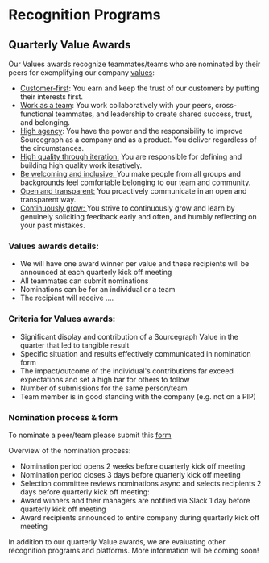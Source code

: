 # Recognition Programs
## Quarterly Value Awards 
Our Values awards recognize teammates/teams who are nominated by their peers for exemplifying our company [values](https://handbook.sourcegraph.com/company-info-and-process/values/#values-in-detail):

* [Customer-first](https://handbook.sourcegraph.com/company-info-and-process/values/#customer-first): You earn and keep the trust of our customers by putting their interests first.
* [Work as a team](https://handbook.sourcegraph.com/company-info-and-process/values/#work-as-a-team): You work collaboratively with your peers, cross-functional teammates, and leadership to create shared success, trust, and belonging.
* [High agency](https://handbook.sourcegraph.com/company-info-and-process/values/#high-agency): You have the power and the responsibility to improve Sourcegraph as a company and as a product. You deliver regardless of the circumstances.
* [High quality through iteration:](https://handbook.sourcegraph.com/company-info-and-process/values/#high-quality-through-iteration) You are responsible for defining and building high quality work iteratively.
* [Be welcoming and inclusive: ](https://handbook.sourcegraph.com/company-info-and-process/values/#be-welcoming-and-inclusive)You make people from all groups and backgrounds feel comfortable belonging to our team and community.
* [Open and transparent:](https://handbook.sourcegraph.com/company-info-and-process/values/#open-and-transparent) You proactively communicate in an open and transparent way.
* [Continuously grow: ](https://handbook.sourcegraph.com/company-info-and-process/values/#continuously-grow)You strive to continuously grow and learn by genuinely soliciting feedback early and often, and humbly reflecting on your past mistakes.

### Values awards details:
* We will have one award winner per value and these recipients will be announced at each quarterly kick off meeting 
* All teammates can submit nominations
* Nominations can be for an individual or a team 
* The recipient will receive ….

### Criteria for Values awards:
* Significant display and contribution of a Sourcegraph Value in the quarter that led to tangible result
* Specific situation and results effectively communicated in nomination form
* The impact/outcome of the individual's contributions far exceed expectations and set a high bar for others to follow
* Number of submissions for the same person/team
* Team member is in good standing with the company (e.g. not on a PIP) 

### Nomination process & form 

To nominate a peer/team please submit this [form](https://forms.gle/KzA82WHCKDHD54G18)

Overview of the nomination process: 
* Nomination period opens 2 weeks before quarterly kick off meeting 
* Nomination period closes 3 days before quarterly kick off meeting 
* Selection committee reviews nominations async and selects recipients 2 days before quarterly kick off meeting: 
* Award winners and their managers are notified via Slack 1 day before quarterly kick off meeting
* Award recipients announced to entire company during quarterly kick off meeting 

In addition to our quarterly Value awards, we are evaluating other recognition programs and platforms. More information will be coming soon! 

